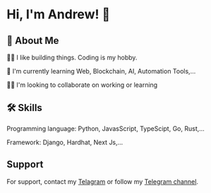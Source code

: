# Hi, I'm Andrew! 👋

## 🚀 About Me

👩‍💻 I like building things. Coding is my hobby.

🧠 I'm currently learning Web, Blockchain, AI, Automation Tools,...

👯‍♀️ I'm looking to collaborate on working or learning

## 🛠 Skills

Programming language: Python, JavasScript, TypeScipt, Go, Rust,...

Framework: Django, Hardhat, Next Js,...

## Support

For support, contact my [Telagram](https://t.me/andrew_f7) or follow my [Telegram channel](https://t.me/MagicCouncil).
